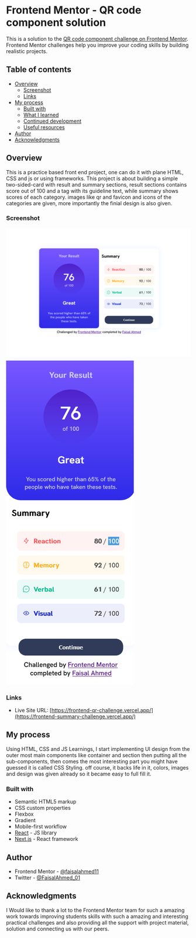 # Frontend Mentor - QR code component solution

This is a solution to the [QR code component challenge on Frontend Mentor](https://www.frontendmentor.io/challenges/qr-code-component-iux_sIO_H). Frontend Mentor challenges help you improve your coding skills by building realistic projects. 

## Table of contents

- [Overview](#overview)
  - [Screenshot](#screenshot)
  - [Links](#links)
- [My process](#my-process)
  - [Built with](#built-with)
  - [What I learned](#what-i-learned)
  - [Continued development](#continued-development)
  - [Useful resources](#useful-resources)
- [Author](#author)
- [Acknowledgments](#acknowledgments)



## Overview
This is a practice based front end project, one can do it with plane HTML, CSS and js or using frameworks.
This project is about building a simple two-sided-card with result and summary sections, result sections contains score out of 100 and a tag with its guideline text, while summary shows scores of each category. images like qr and favicon and icons of the categories are given, more importantly the finial design is also given.


### Screenshot

![](./public/screenshot1.png)
![](./public/screenshot2.png)

### Links

- Live Site URL: [https://frontend-qr-challenge.vercel.app/](https://frontend-summary-challenge.vercel.app/)

## My process
 Using HTML, CSS and JS Learnings, I start implementing UI design from the outer most main components like container and section then putting all the sub-components, then comes the most interesting part you might have guessed it is called CSS Styling.
off course, it backs life in it, colors, images and design was given already so it became easy to full fill it.

### Built with

- Semantic HTML5 markup
- CSS custom properties
- Flexbox
- Gradient
- Mobile-first workflow
- [React](https://reactjs.org/) - JS library
- [Next.js](https://nextjs.org/) - React framework

## Author

- Frontend Mentor - [@faisalahmed11](https://www.frontendmentor.io/profile/@faisalahmed11)
- Twitter - [@FaisalAhmed_01](https://www.twitter.com/FaisalAhmed_01)

## Acknowledgments

I Would like to thank a lot to the Frontend Mentor team for such a amazing work towards improving students skills with such a amazing and interesting practical challenges and also providing all the support with project material, solution and connecting us with our peers.
